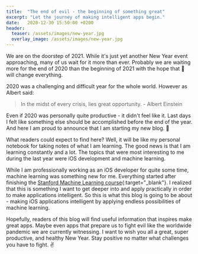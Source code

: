```yaml
---
title:  "The end of evil - the beginning of something great"
excerpt: "Let the journey of making intelligent apps begin."
date:   2020-12-30 15:50:00 +0200
header:
  teaser: /assets/images/new-year.jpg
  overlay_image: /assets/images/new-year.jpg
---
```


We are on the doorstep of 2021. While it's just yet another New Year event approaching, many of us wait for it more than ever. Probably we are waiting more for the end of 2020 than the beginning of 2021 with the hope that 💉 will change everything.

2020 was a challenging and difficult year for the whole world. However as Albert said:
> In the midst of every crisis, lies great opportunity. - Albert Einstein

Even if 2020 was personally quite productive - it didn't feel like it. Last days I felt like something else should be accomplished before the end of the year. And here I am proud to announce that I am starting my new blog. 🚀

What readers could expect to find here? Well, it will be like my personal notebook for taking notes of what I am learning. The good news is that I am learning constantly and a lot. The topics that were most interesting to me during the last year were iOS development and machine learning.

While I am professionally working as an iOS developer for quite some time, machine learning was something new for me. Everything started after finishing the [Stanford Machine Learning course](https://www.coursera.org/learn/machine-learning){:target="_blank"}. I realized that this is something I want to get deeper into and apply practically in order to make applications intelligent. So this is what this blog is going to be about - making iOS applications intelligent by applying endless possibilities of machine learning.

Hopefully, readers of this blog will find useful information that inspires make great apps. Maybe even apps that prepare us to fight evil like the worldwide pandemic we are currently witnessing. I want to wish you all a great, super productive, and healthy New Year. Stay positive no matter what challenges you have to fight. ✌️
